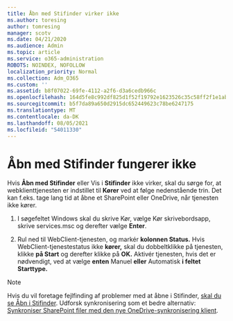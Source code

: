 ```yaml
---
title: Åbn med Stifinder virker ikke
ms.author: toresing
author: tomresing
manager: scotv
ms.date: 04/21/2020
ms.audience: Admin
ms.topic: article
ms.service: o365-administration
ROBOTS: NOINDEX, NOFOLLOW
localization_priority: Normal
ms.collection: Adm_O365
ms.custom: ''
ms.assetid: b8f07022-69fe-4112-a2f6-d3a6cedb966c
ms.openlocfilehash: 164d5fe8c992df825d1f52f19792e1623526c35c58ff2f1e1ab601fdcf5f0f53
ms.sourcegitcommit: b5f7da89a650d2915dc652449623c78be6247175
ms.translationtype: MT
ms.contentlocale: da-DK
ms.lasthandoff: 08/05/2021
ms.locfileid: "54011330"
---
```

# <a name="open-with-explorer-isnt-working"></a>Åbn med Stifinder fungerer ikke

Hvis **Åbn med Stifinder** eller Vis i **Stifinder** ikke virker, skal du sørge for, at webklienttjenesten er indstillet til **Kører** ved at følge nedenstående trin. Det kan f.eks. tage lang tid at åbne et SharePoint eller OneDrive, når tjenesten ikke kører. 
  
1. I søgefeltet Windows skal du skrive Kør, vælge Kør skrivebordsapp, skrive services.msc og derefter vælge **Enter**.
    
2. Rul ned til WebClient-tjenesten, og markér **kolonnen Status.** Hvis WebClient-tjenestestatus ikke **kører,** skal du dobbeltklikke på tjenesten, klikke **på Start** og derefter klikke på **OK.** Aktivér tjenesten, hvis det er nødvendigt, ved at vælge **enten** Manuel **eller** Automatisk **i feltet Starttype.** 
    
> [!NOTE]
> Hvis du vil foretage fejlfinding af problemer med at åbne i Stifinder, [skal du se Åbn i Stifinder](https://go.microsoft.com/fwlink/?linkid=871665). Udforsk synkronisering som et bedre alternativ: [Synkroniser SharePoint filer med den nye OneDrive-synkronisering klient](https://go.microsoft.com/fwlink/?linkid=871666). 
  

